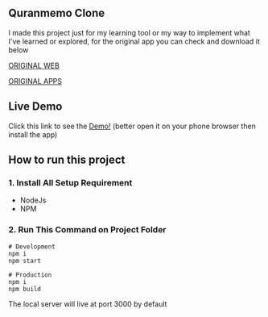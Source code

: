 ## Quranmemo Clone

I made this project just for my learning tool or my way to implement what I've learned or explored, for the original app you can check and download it below

[ORIGINAL WEB](https://community.quranmemo.com/public/dashboard)

[ORIGINAL APPS](https://play.google.com/store/apps/details?id=com.ndeztea.quranmemocommunity&hl=en) 


## Live Demo 

Click this link to see the [Demo!](https://quranmemo.vercel.app/) (better open it on your phone browser then install the app)

## How to run this project

### 1. Install All Setup Requirement

- NodeJs
- NPM

### 2. Run This Command on Project Folder

``` 
# Development
npm i
npm start

# Production
npm i
npm build
``` 

The local server will live at port 3000 by default
 
